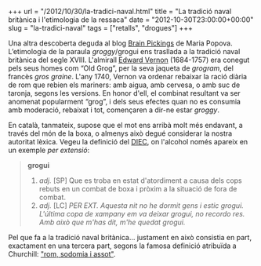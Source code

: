 +++
url = "/2012/10/30/la-tradici-naval.html"
title = "La tradició naval britànica i l'etimologia de la ressaca"
date = "2012-10-30T23:00:00+00:00"
slug = "la-tradici-naval"
tags = ["retalls", "drogues"]
+++

Una altra descoberta deguda al blog [Brain Pickings](http://www.brainpickings.org/index.php/2012/10/29/the-etymology-of-hangover/) de Maria Popova. L’etimologia de la paraula *groggy*/grogui ens trasllada a la tradició naval britànica del segle XVIII. L'almirall [Edward Vernon](http://en.wikipedia.org/wiki/Edward_Vernon) (1684-1757) era conegut pels seus homes com “Old Grog”, per la seva jaqueta de *grogram*, del francès *gros graine*. L'any 1740, Vernon va ordenar rebaixar la ració diària de rom que rebien els mariners: amb aigua, amb cervesa, o amb suc de taronja, segons les versions. En honor d'ell, el combinat resultant va ser anomenat popularment “grog”, i dels seus efectes quan no es consumia amb moderació, rebaixat i tot, començaren a dir-ne estar *groggy*.

En català, tanmateix, supose que el mot ens arribà molt més endavant, a través del món de la boxa, o almenys això degué considerar la nostra autoritat lèxica. Vegeu la definició del [DIEC](https://dlc.iec.cat/results.asp?txtEntrada=grogui&amp;operEntrada=0), on l'alcohol només apareix en un exemple *per extensió*:

> **grogui**
>
>  1. *adj.* \[SP] Que es troba en estat d'atordiment a causa dels cops rebuts en un combat de boxa i pròxim a la situació de fora de combat.
>  2. *adj.* \[LC] *PER EXT. Aquesta nit no he dormit gens i estic grogui. L'última copa de xampany em va deixar grogui, no recordo res. Amb això que m'has dit, m'he quedat grogui.*

Pel que fa a la tradició naval britànica… justament en això consistia en part, exactament en una tercera part, segons la famosa definició atribuïda a Churchill: ["rom, sodomia i assot"](http://www.thisdayinquotes.com/2010/08/rum-sodomy-and-lash-winston-churchills.html).

